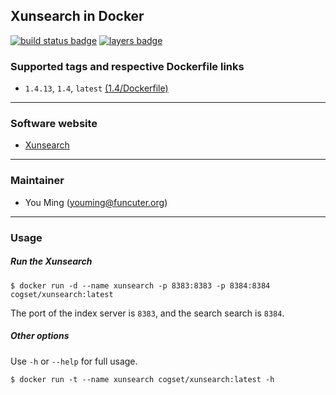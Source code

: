 ## Xunsearch in Docker
[![build status badge](https://travis-ci.org/cogset/xunsearch.svg)](https://travis-ci.org/cogset/xunsearch)
[![layers badge](https://images.microbadger.com/badges/image/cogset/xunsearch.svg)](https://microbadger.com/images/cogset/xunsearch)
### Supported tags and respective Dockerfile links

+ `1.4.13`, `1.4`, `latest` [(1.4/Dockerfile)](https://github.com/cogset/xunsearch/blob/master/1.4/Dockerfile)

------
### Software website
+ [Xunsearch](http://www.xunsearch.com)

------
### Maintainer
+ You Ming (youming@funcuter.org)

------
### Usage

##### Run the Xunsearch
```
$ docker run -d --name xunsearch -p 8383:8383 -p 8384:8384 cogset/xunsearch:latest
```
The port of the index server is `8383`, and the search search is `8384`.

##### Other options
Use `-h` or `--help` for full usage. 
```
$ docker run -t --name xunsearch cogset/xunsearch:latest -h
```
